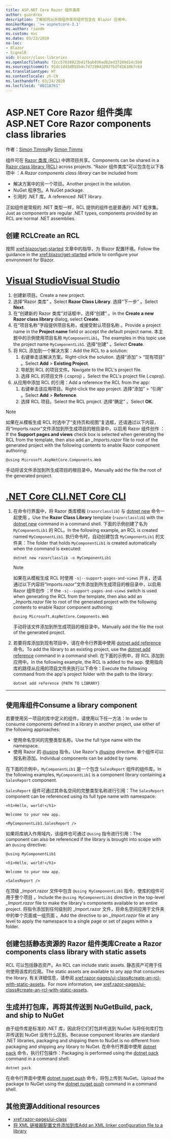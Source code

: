 ```yaml
---
title: ASP.NET Core Razor 组件类库
author: guardrex
description: 了解如何从外部组件库将组件包含在 Blazor 应用中。
monikerRange: '>= aspnetcore-3.1'
ms.author: riande
ms.custom: mvc
ms.date: 03/23/2020
no-loc:
- Blazor
- SignalR
uid: blazor/class-libraries
ms.openlocfilehash: f2cc57638922bd1f6ab036adb2ed37209d14c5b0
ms.sourcegitcommit: 91dc1dd3d055b4c7d7298420927b3fd161067c64
ms.translationtype: HT
ms.contentlocale: zh-CN
ms.lasthandoff: 03/24/2020
ms.locfileid: "80218761"
---
```

# <a name="aspnet-core-razor-components-class-libraries"></a><span data-ttu-id="1850c-103">ASP.NET Core Razor 组件类库</span><span class="sxs-lookup"><span data-stu-id="1850c-103">ASP.NET Core Razor components class libraries</span></span>

<span data-ttu-id="1850c-104">作者：[Simon Timms](https://github.com/stimms)</span><span class="sxs-lookup"><span data-stu-id="1850c-104">By [Simon Timms](https://github.com/stimms)</span></span>

<span data-ttu-id="1850c-105">组件可在 [Razor 类库 (RCL)](xref:razor-pages/ui-class) 中跨项目共享。</span><span class="sxs-lookup"><span data-stu-id="1850c-105">Components can be shared in a [Razor class library (RCL)](xref:razor-pages/ui-class) across projects.</span></span> <span data-ttu-id="1850c-106">“Razor 组件类库”可以包含在以下各项中  ：</span><span class="sxs-lookup"><span data-stu-id="1850c-106">A *Razor components class library* can be included from:</span></span>

* <span data-ttu-id="1850c-107">解决方案中的另一个项目。</span><span class="sxs-lookup"><span data-stu-id="1850c-107">Another project in the solution.</span></span>
* <span data-ttu-id="1850c-108">NuGet 程序包。</span><span class="sxs-lookup"><span data-stu-id="1850c-108">A NuGet package.</span></span>
* <span data-ttu-id="1850c-109">引用的 .NET 库。</span><span class="sxs-lookup"><span data-stu-id="1850c-109">A referenced .NET library.</span></span>

<span data-ttu-id="1850c-110">正如组件是常规的 .NET 类型一样，RCL 提供的组件也是普通的 .NET 程序集。</span><span class="sxs-lookup"><span data-stu-id="1850c-110">Just as components are regular .NET types, components provided by an RCL are normal .NET assemblies.</span></span>

## <a name="create-an-rcl"></a><span data-ttu-id="1850c-111">创建 RCL</span><span class="sxs-lookup"><span data-stu-id="1850c-111">Create an RCL</span></span>

<span data-ttu-id="1850c-112">按照 <xref:blazor/get-started> 文章中的指导，为 Blazor 配置环境。</span><span class="sxs-lookup"><span data-stu-id="1850c-112">Follow the guidance in the <xref:blazor/get-started> article to configure your environment for Blazor.</span></span>

# <a name="visual-studio"></a>[<span data-ttu-id="1850c-113">Visual Studio</span><span class="sxs-lookup"><span data-stu-id="1850c-113">Visual Studio</span></span>](#tab/visual-studio)

1. <span data-ttu-id="1850c-114">创建新项目。</span><span class="sxs-lookup"><span data-stu-id="1850c-114">Create a new project.</span></span>
1. <span data-ttu-id="1850c-115">选择“Razor 类库”  。</span><span class="sxs-lookup"><span data-stu-id="1850c-115">Select **Razor Class Library**.</span></span> <span data-ttu-id="1850c-116">选择“下一步”  。</span><span class="sxs-lookup"><span data-stu-id="1850c-116">Select **Next**.</span></span>
1. <span data-ttu-id="1850c-117">在“创建新的 Razor 类库”对话框中，选择“创建”   。</span><span class="sxs-lookup"><span data-stu-id="1850c-117">In the **Create a new Razor class library** dialog, select **Create**.</span></span>
1. <span data-ttu-id="1850c-118">在“项目名称”字段提供项目名称，或接受默认项目名称  。</span><span class="sxs-lookup"><span data-stu-id="1850c-118">Provide a project name in the **Project name** field or accept the default project name.</span></span> <span data-ttu-id="1850c-119">本主题中的示例使用项目名称 `MyComponentLib1`。</span><span class="sxs-lookup"><span data-stu-id="1850c-119">The examples in this topic use the project name `MyComponentLib1`.</span></span> <span data-ttu-id="1850c-120">选择“创建”  。</span><span class="sxs-lookup"><span data-stu-id="1850c-120">Select **Create**.</span></span>
1. <span data-ttu-id="1850c-121">将 RCL 添加到一个解决方案：</span><span class="sxs-lookup"><span data-stu-id="1850c-121">Add the RCL to a solution:</span></span>
   1. <span data-ttu-id="1850c-122">右键单击该解决方案。</span><span class="sxs-lookup"><span data-stu-id="1850c-122">Right-click the solution.</span></span> <span data-ttu-id="1850c-123">选择“添加” > “现有项目”   。</span><span class="sxs-lookup"><span data-stu-id="1850c-123">Select **Add** > **Existing Project**.</span></span>
   1. <span data-ttu-id="1850c-124">导航到 RCL 的项目文件。</span><span class="sxs-lookup"><span data-stu-id="1850c-124">Navigate to the RCL's project file.</span></span>
   1. <span data-ttu-id="1850c-125">选择 RCL 的项目文件 (.csproj)  。</span><span class="sxs-lookup"><span data-stu-id="1850c-125">Select the RCL's project file (*.csproj*).</span></span>
1. <span data-ttu-id="1850c-126">从应用中添加 RCL 的引用：</span><span class="sxs-lookup"><span data-stu-id="1850c-126">Add a reference the RCL from the app:</span></span>
   1. <span data-ttu-id="1850c-127">右键单击该应用项目。</span><span class="sxs-lookup"><span data-stu-id="1850c-127">Right-click the app project.</span></span> <span data-ttu-id="1850c-128">选择“添加” > “引用”   。</span><span class="sxs-lookup"><span data-stu-id="1850c-128">Select **Add** > **Reference**.</span></span>
   1. <span data-ttu-id="1850c-129">选择 RCL 项目。</span><span class="sxs-lookup"><span data-stu-id="1850c-129">Select the RCL project.</span></span> <span data-ttu-id="1850c-130">选择“确定”  。</span><span class="sxs-lookup"><span data-stu-id="1850c-130">Select **OK**.</span></span>

> [!NOTE]
> <span data-ttu-id="1850c-131">如果在从模板生成 RCL 时选中了“支持页和视图”复选框，还请通过以下内容，将“Imports.razor”文件添加到所生成项目的根目录中，以启用 Razor 组件创作   ：</span><span class="sxs-lookup"><span data-stu-id="1850c-131">If the **Support pages and views** check box is selected when generating the RCL from the template, then also add an *_Imports.razor* file to root of the generated project with the following contents to enable Razor component authoring:</span></span>
>
> ```razor
> @using Microsoft.AspNetCore.Components.Web
> ```
>
> <span data-ttu-id="1850c-132">手动将该文件添加到所生成项目的根目录中。</span><span class="sxs-lookup"><span data-stu-id="1850c-132">Manually add the file the root of the generated project.</span></span>

# <a name="net-core-cli"></a>[<span data-ttu-id="1850c-133">.NET Core CLI</span><span class="sxs-lookup"><span data-stu-id="1850c-133">.NET Core CLI</span></span>](#tab/netcore-cli)

1. <span data-ttu-id="1850c-134">在命令行界面中，将 Razor 类库模板 (`razorclasslib`) 与 [dotnet new](/dotnet/core/tools/dotnet-new) 命令一起使用  。</span><span class="sxs-lookup"><span data-stu-id="1850c-134">Use the **Razor Class Library** template (`razorclasslib`) with the [dotnet new](/dotnet/core/tools/dotnet-new) command in a command shell.</span></span> <span data-ttu-id="1850c-135">下面的示例创建了名为 `MyComponentLib1` 的 RCL。</span><span class="sxs-lookup"><span data-stu-id="1850c-135">In the following example, an RCL is created named `MyComponentLib1`.</span></span> <span data-ttu-id="1850c-136">执行命令时，自动创建包含 `MyComponentLib1` 的文件夹：</span><span class="sxs-lookup"><span data-stu-id="1850c-136">The folder that holds `MyComponentLib1` is created automatically when the command is executed:</span></span>

   ```dotnetcli
   dotnet new razorclasslib -o MyComponentLib1
   ```

   > [!NOTE]
   > <span data-ttu-id="1850c-137">如果在从模板生成 RCL 时使用 `-s|--support-pages-and-views` 开关，还请通过以下内容将“Imports.razor”文件添加到所生成项目的根目录中，以启用 Razor 组件创作  ：</span><span class="sxs-lookup"><span data-stu-id="1850c-137">If the `-s|--support-pages-and-views` switch is used when generating the RCL from the template, then also add an *_Imports.razor* file to root of the generated project with the following contents to enable Razor component authoring:</span></span>
   >
   > ```razor
   > @using Microsoft.AspNetCore.Components.Web
   > ```
   >
   > <span data-ttu-id="1850c-138">手动将该文件添加到所生成项目的根目录中。</span><span class="sxs-lookup"><span data-stu-id="1850c-138">Manually add the file the root of the generated project.</span></span>

1. <span data-ttu-id="1850c-139">若要将库添加到现有项目中，请在命令行界面中使用 [dotnet add reference](/dotnet/core/tools/dotnet-add-reference) 命令。</span><span class="sxs-lookup"><span data-stu-id="1850c-139">To add the library to an existing project, use the [dotnet add reference](/dotnet/core/tools/dotnet-add-reference) command in a command shell.</span></span> <span data-ttu-id="1850c-140">在下面的示例中，将 RCL 添加到应用中。</span><span class="sxs-lookup"><span data-stu-id="1850c-140">In the following example, the RCL is added to the app.</span></span> <span data-ttu-id="1850c-141">使用指向库的路径从应用的项目文件夹执行以下命令：</span><span class="sxs-lookup"><span data-stu-id="1850c-141">Execute the following command from the app's project folder with the path to the library:</span></span>

   ```dotnetcli
   dotnet add reference {PATH TO LIBRARY}
   ```

---

## <a name="consume-a-library-component"></a><span data-ttu-id="1850c-142">使用库组件</span><span class="sxs-lookup"><span data-stu-id="1850c-142">Consume a library component</span></span>

<span data-ttu-id="1850c-143">若要使用另一项目的库中定义的组件，请使用以下任一方法：</span><span class="sxs-lookup"><span data-stu-id="1850c-143">In order to consume components defined in a library in another project, use either of the following approaches:</span></span>

* <span data-ttu-id="1850c-144">使用命名空间的完整类型名称。</span><span class="sxs-lookup"><span data-stu-id="1850c-144">Use the full type name with the namespace.</span></span>
* <span data-ttu-id="1850c-145">使用 Razor 的 [\@using](xref:mvc/views/razor#using) 指令。</span><span class="sxs-lookup"><span data-stu-id="1850c-145">Use Razor's [\@using](xref:mvc/views/razor#using) directive.</span></span> <span data-ttu-id="1850c-146">单个组件可以按名称添加。</span><span class="sxs-lookup"><span data-stu-id="1850c-146">Individual components can be added by name.</span></span>

<span data-ttu-id="1850c-147">在下面的示例中，`MyComponentLib1` 是一个包含 `SalesReport` 组件的组件库。</span><span class="sxs-lookup"><span data-stu-id="1850c-147">In the following examples, `MyComponentLib1` is a component library containing a `SalesReport` component.</span></span>

<span data-ttu-id="1850c-148">`SalesReport` 组件可通过其命名空间的完整类型名称进行引用：</span><span class="sxs-lookup"><span data-stu-id="1850c-148">The `SalesReport` component can be referenced using its full type name with namespace:</span></span>

```razor
<h1>Hello, world!</h1>

Welcome to your new app.

<MyComponentLib1.SalesReport />
```

<span data-ttu-id="1850c-149">如果将库纳入作用域内，该组件也可通过 `@using` 指令进行引用：</span><span class="sxs-lookup"><span data-stu-id="1850c-149">The component can also be referenced if the library is brought into scope with an `@using` directive:</span></span>

```razor
@using MyComponentLib1

<h1>Hello, world!</h1>

Welcome to your new app.

<SalesReport />
```

<span data-ttu-id="1850c-150">在顶级 _Import.razor 文件中包含 `@using MyComponentLib1` 指令，使库的组件可用于整个项目  。</span><span class="sxs-lookup"><span data-stu-id="1850c-150">Include the `@using MyComponentLib1` directive in the top-level *_Import.razor* file to make the library's components available to an entire project.</span></span> <span data-ttu-id="1850c-151">将指令添加到任何级别的 _Import.razor 文件，将命名空间应用于文件夹中的单个页面或一组页面  。</span><span class="sxs-lookup"><span data-stu-id="1850c-151">Add the directive to an *_Import.razor* file at any level to apply the namespace to a single page or set of pages within a folder.</span></span>

## <a name="create-a-razor-components-class-library-with-static-assets"></a><span data-ttu-id="1850c-152">创建包括静态资源的 Razor 组件类库</span><span class="sxs-lookup"><span data-stu-id="1850c-152">Create a Razor components class library with static assets</span></span>

<span data-ttu-id="1850c-153">RCL 可以包括静态资产。</span><span class="sxs-lookup"><span data-stu-id="1850c-153">An RCL can include static assets.</span></span> <span data-ttu-id="1850c-154">静态资产可用于任何使用该库的应用。</span><span class="sxs-lookup"><span data-stu-id="1850c-154">The static assets are available to any app that consumes the library.</span></span> <span data-ttu-id="1850c-155">有关详细信息，请参阅 <xref:razor-pages/ui-class#create-an-rcl-with-static-assets>。</span><span class="sxs-lookup"><span data-stu-id="1850c-155">For more information, see <xref:razor-pages/ui-class#create-an-rcl-with-static-assets>.</span></span>

## <a name="build-pack-and-ship-to-nuget"></a><span data-ttu-id="1850c-156">生成并打包库，再将其传送到 NuGet</span><span class="sxs-lookup"><span data-stu-id="1850c-156">Build, pack, and ship to NuGet</span></span>

<span data-ttu-id="1850c-157">由于组件库是标准的 .NET 库，因此将它们打包并传送到 NuGet 与将任何库打包并传送到 NuGet 没有什么区别。</span><span class="sxs-lookup"><span data-stu-id="1850c-157">Because component libraries are standard .NET libraries, packaging and shipping them to NuGet is no different from packaging and shipping any library to NuGet.</span></span> <span data-ttu-id="1850c-158">在命令行界面中使用 [dotnet pack](/dotnet/core/tools/dotnet-pack) 命令，执行打包操作：</span><span class="sxs-lookup"><span data-stu-id="1850c-158">Packaging is performed using the [dotnet pack](/dotnet/core/tools/dotnet-pack) command in a command shell:</span></span>

```dotnetcli
dotnet pack
```

<span data-ttu-id="1850c-159">在命令行界面中使用 [dotnet nuget push](/dotnet/core/tools/dotnet-nuget-push) 命令，将包上传到 NuGet。</span><span class="sxs-lookup"><span data-stu-id="1850c-159">Upload the package to NuGet using the [dotnet nuget push](/dotnet/core/tools/dotnet-nuget-push) command in a command shell.</span></span>

## <a name="additional-resources"></a><span data-ttu-id="1850c-160">其他资源</span><span class="sxs-lookup"><span data-stu-id="1850c-160">Additional resources</span></span>

* <xref:razor-pages/ui-class>
* [<span data-ttu-id="1850c-161">将 XML 链接器配置文件添加到库</span><span class="sxs-lookup"><span data-stu-id="1850c-161">Add an XML linker configuration file to a library</span></span>](xref:host-and-deploy/blazor/configure-linker#add-an-xml-linker-configuration-file-to-a-library)
